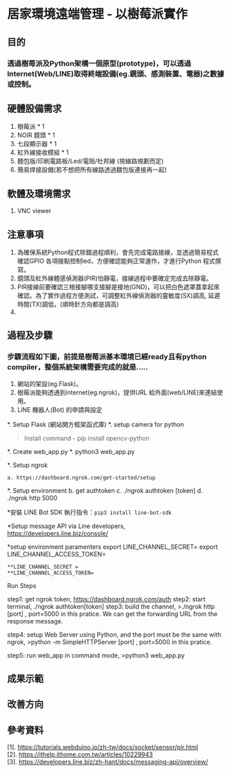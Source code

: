 # 居家環境遠端管理 - 以樹莓派實作
 
## 目的
  ### 透過樹苺派及Python架構一個原型(prototype)，可以透過Internet(Web/LINE)取得終端設備(eg.鏡頭、感測裝置、電器)之數據或控制。
  
## 硬體設備需求
   1. 樹莓派 * 1
   2. NOIR 鏡頭 * 1
   3. 七段顯示器 * 1
   4. 紅外線接收模組 * 1
   5. 麵包版/印刷電路板/Led/電阻/杜邦線 (視線路規劃而定)
   6. 簡易焊接設備(若不想把所有線路透過麵包版連接再一起)
## 軟體及環境需求
   1. VNC viewer
## 注意事項

   1. 為確保系統Python程式除錯過程順利，會先完成電路接線，並透過簡易程式確認GPIO 各項接點控制led，方便確認能夠正常運作，才進行Python 程式撰寫。
   2. 鏡頭及紅外線體感偵測器(PIR)怕靜電，接線過程中要確定完成去除靜電。
   3. PIR接線前要確認三根接腳哪支接腳是接地(GND)，可以把白色遮罩蓋拿起來確認。為了實作過程方便測試，可調整紅外線偵測器的靈敏度(SX)調高, 延遲時間(TX)調低。(順時針方向都是調高)
   4. 
## 過程及步驟

### 步驟流程如下圖，前提是樹莓派基本環境已經ready且有python compiler，整個系統架構需要完成的就是.....

  1. 網站的架設(eg.Flask)。
  2. 樹莓派能夠透通到internet(eg.ngrok)，提供URL 給外面(web/LINE)來連結使用。
  3. LiNE 機器人(Bot) 的申請與設定


*. Setup Flask (網站開方框架函式庫)
*. setup camera for python 
   >Install command - pip install opencv-python


*. Create web_app.py
*. python3 web_app.py  


*. Setup ngrok

	a. https://dashboard.ngrok.com/get-started/setup

*. Setup environment
	b. get authtoken
	c. ./ngrok authtoken [token]
	d. ./ngrok http 5000

*安裝 LINE Bot SDK
  執行指令：`pip3 install line-bot-sdk`


*Setup message API via Line developers,	https://developers.line.biz/console/

*setup environment paramenters
	export LINE_CHANNEL_SECRET=
	export LINE_CHANNEL_ACCESS_TOKEN=

	**LINE_CHANNEL_SECRET =
	**LINE_CHANNEL_ACCESS_TOKEN=



Run Steps

step1: get ngrok token, https://dashboard.ngrok.com/auth
step2: start terminal, ./ngrok authtoken[token]
step3: build the channel, 
	>./ngrok http [port] , port=5000 in this pratice.
	We can get the forwarding URL from the response message.
	
step4: setup Web Server using Python, and the port must be the same with ngrok, 
	>python -m SimpleHTTPServer [port] , port=5000 in this pratice.

step5: run web_app in command mode, 
	>python3 web_app.py  


## 成果示範

## 改善方向

## 參考資料
[1]. https://tutorials.webduino.io/zh-tw/docs/socket/sensor/pir.html <br>
[2]. https://ithelp.ithome.com.tw/articles/10229943 <br>
[3]. https://developers.line.biz/zh-hant/docs/messaging-api/overview/ <br>

